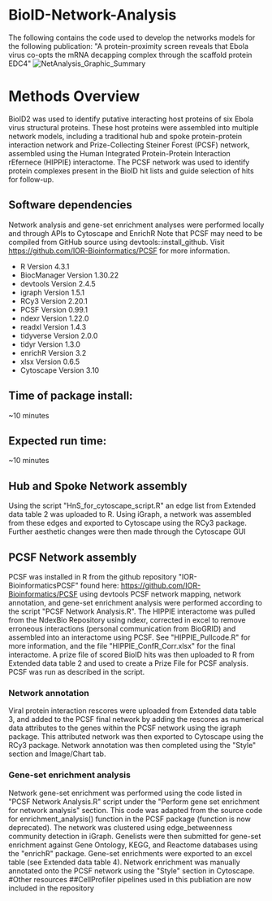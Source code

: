 # BioID-Network-Analysis
The following contains the code used to develop the networks models for the following publication: "A protein-proximity screen reveals that Ebola virus co-opts the mRNA decapping complex through the scaffold protein EDC4"
![NetAnalysis_Graphic_Summary](https://github.com/cjdonahue14/BioID-Network-Analysis/assets/46386331/d9455e42-8eeb-412d-a788-62941235bb11)
# Methods Overview
BioID2 was used to identify putative interacting host proteins of six Ebola virus structural proteins. These host proteins were assembled into multiple network models, including a traditional hub and spoke protein-protein interaction network and Prize-Collecting Steiner Forest (PCSF) network, assembled using the Human Integrated Protein-Protein Interaction rEfernece (HIPPIE) interactome. The PCSF network was used to identify protein complexes present in the BioID hit lists and guide selection of hits for follow-up.
## Software dependencies
Network analysis and gene-set enrichment analyses were performed locally and through APIs to Cytoscape and EnrichR
Note that PCSF may need to be compiled from GitHub source using devtools::install_github. Visit https://github.com/IOR-Bioinformatics/PCSF for more information. 
- R Version 4.3.1
- BiocManager Version 1.30.22
- devtools Version 2.4.5
- igraph Version 1.5.1
- RCy3 Version 2.20.1
- PCSF Version 0.99.1
- ndexr Version 1.22.0
- readxl Version 1.4.3
- tidyverse Version 2.0.0
- tidyr Version 1.3.0
- enrichR Version 3.2
- xlsx Version 0.6.5
- Cytoscape Version 3.10
## Time of package install:
~10 minutes
## Expected run time:
~10 minutes
## Hub and Spoke Network assembly
Using the script "HnS_for_cytoscape_script.R" an edge list from Extended data table 2 was uploaded to R. Using iGraph, a network was assembled from these edges and exported to Cytoscape using the RCy3 package. Further aesthetic changes were then made through the Cytoscape GUI
## PCSF Network assembly
PCSF was installed in R from the github repository "IOR-BioinformaticsPCSF" found here: https://github.com/IOR-Bioinformatics/PCSF using devtools
PCSF network mapping, network annotation, and gene-set enrichment analysis were performed according to the script "PCSF Network Analysis.R". The HIPPIE interactome was pulled from the NdexBio Repository using ndexr, corrected in excel to remove erroneous interactions (personal communication from BioGRID) and assembled into an interactome using PCSF. See "HIPPIE_Pullcode.R" for more information, and the file "HIPPIE_ConfR_Corr.xlsx" for the final interactome. A prize file of scored BioID hits was then uploaded to R from Extended data table 2 and used to create a Prize File for PCSF analysis. PCSF was run as described in the script. 
### Network annotation
Viral protein interaction rescores were uploaded from Extended data table 3, and added to the PCSF final network by adding the rescores as numerical data attributes to the genes within the PCSF network using the igraph package. This attributed network was then exported to Cytoscape using the RCy3 package. Network annotation was then completed using the "Style" section and Image/Chart tab.
### Gene-set enrichment analysis
Network gene-set enrichment was performed using the code listed in "PCSF Network Analysis.R" script under the "Perform gene set enrichment for network analysis" section. This code was adapted from the source code for enrichment_analysis() function in the PCSF package (function is now deprecated). The network was clustered using edge_betweenness community detection in iGraph. Genelists were then submitted for gene-set enrichment against Gene Ontology, KEGG, and Reactome databases using the "enrichR" package. Gene-set enrichments were exported to an excel table (see Extended data table 4). Network enrichment was manually annotated onto the PCSF network using the "Style" section in Cytoscape.  
#Other resources
##CellProfiler pipelines used in this publiation are now included in the repository

